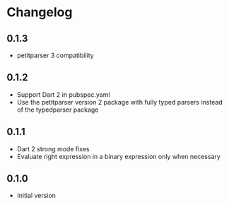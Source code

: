 # Changelog

## 0.1.3

- petitparser 3 compatibility

## 0.1.2

- Support Dart 2 in pubspec.yaml
- Use the petitparser version 2 package with fully typed parsers instead of the typedparser package 

## 0.1.1

- Dart 2 strong mode fixes
- Evaluate right expression in a binary expression only when necessary

## 0.1.0

- Initial version
